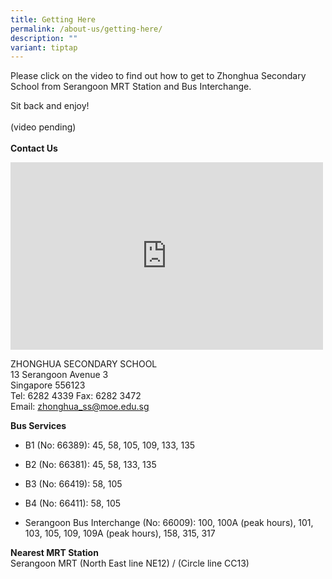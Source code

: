 ```yaml
---
title: Getting Here
permalink: /about-us/getting-here/
description: ""
variant: tiptap
---
```

<p>Please click on the video to find out how to get to Zhonghua Secondary
School from Serangoon MRT Station and Bus Interchange.</p>
<p>Sit back and enjoy!
<br>
<br>(video pending)
<br>
<br><strong>Contact Us</strong>
</p>
<div class="iframe-wrapper">
<iframe style="border:0;" height="300" width="500" allowfullscreen="true" frameborder="0" src="https://www.google.com/maps/embed?pb=!1m14!1m8!1m3!1d3988.7110035069713!2d103.869284!3d1.349917!3m2!1i1024!2i768!4f13.1!3m3!1m2!1s0x0%3A0xae86acd815e43387!2sZhonghua%20Secondary%20School!5e0!3m2!1sen!2ssg!4v1674789456564!5m2!1sen!2ssg"></iframe>
</div>
<p>ZHONGHUA SECONDARY SCHOOL
<br>13 Serangoon Avenue 3
<br>Singapore 556123
<br>Tel: 6282 4339 Fax: 6282 3472
<br>Email: <a href="mailto:zhonghua_ss@moe.edu.sg" rel="noopener noreferrer nofollow" target="_blank">zhonghua_ss@moe.edu.sg</a>
</p>
<p><strong>Bus Services</strong>
</p>
<ul>
<li>
<p>B1 (No: 66389): 45, 58, 105, 109, 133, 135</p>
</li>
<li>
<p>B2 (No: 66381): 45, 58, 133, 135</p>
</li>
<li>
<p>B3 (No: 66419): 58, 105</p>
</li>
<li>
<p>B4 (No: 66411): 58, 105</p>
</li>
<li>
<p>Serangoon Bus Interchange (No: 66009): 100, 100A (peak hours), 101, 103,
105, 109, 109A (peak hours), 158, 315, 317</p>
</li>
</ul>
<p><strong>Nearest MRT Station</strong>
<br>Serangoon MRT (North East line NE12) / (Circle line CC13)</p>